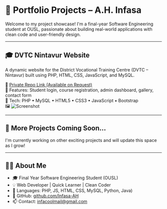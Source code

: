 # 🚀 Portfolio Projects – A.H. Infasa

Welcome to my project showcase! I'm a final-year Software Engineering student at OUSL, passionate about building real-world applications with clean code and user-friendly design.

---

## 🎓 DVTC Nintavur Website

A dynamic website for the District Vocational Training Centre (DVTC – Nintavur) built using PHP, HTML, CSS, JavaScript, and MySQL.

🔗 [Private Repo Link (Available on Request)](https://github.com/Infasa-AH/DVTC_Nintavur)  
📸 Features: Student login, course registration, admin dashboard, gallery, contact form  
💼 Tech: PHP • MySQL • HTML5 • CSS3 • JavaScript • Bootstrap  
🖼️ ![Screenshot](https://github.com/Infasa-AH/DVTC_Nintavur/blob/main/screenshots/home.png)

---

## 📂 More Projects Coming Soon...

I'm currently working on other exciting projects and will update this space as I grow!

---

## 👨‍💻 About Me

- 🎓 Final Year Software Engineering Student (OUSL)
- 💡 Web Developer | Quick Learner | Clean Coder
- 💬 Languages: PHP, JS, HTML, CSS, MySQL, Python, Java)
- 🔗 GitHub: [github.com/Infasa-AH](https://github.com/Infasa-AH)
- 📫 Contact: infacoolmail@gmail.com
